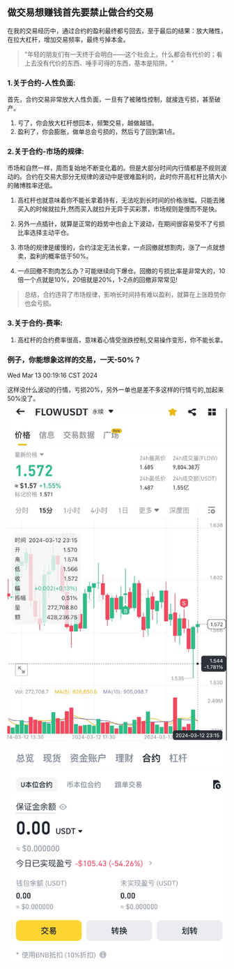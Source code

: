 ## 做交易想赚钱首先要禁止做合约交易
在我的交易经历中，通过合约的盈利最终都亏回去，至于最后的结果：放大赌性，在拉大杠杆，增加交易频率，最终亏掉本金。
>"年轻的朋友们有一天终于会明白——这个社会上，什么都会有代价的；看上去没有代价的东西、唾手可得的东西，基本是陷阱。"

### 1.关于合约-人性负面:
首先，合约交易非常放大人性负面，一旦有了被赌性控制，就接连亏损，甚至破产。
1. 亏了，你会放大杠杆想回本，频繁交易，越做越错。
2. 盈利了，你会膨胀，做单总会亏损的，然后亏了回到第1点。

### 2.关于合约-市场的规律:
市场和自然一样，周而复始地不断变化着的。但是大部分时间内行情都是不规则波动的。合约在交易大部分无规律的波动中是很难盈利的，此时你开高杠杆比猜大小的赌博胜率还低。<br />

1. 高杠杆也就意味着你不能长拿着持有，无法吃到长时间的价格涨幅，只能去赌买入的时候就拉升,然而买入就拉升无异于买彩票，市场规则是慢而不是快。

2. 另外一点插针，就算是正常的趋势中也会上下波动，在期间很容易受不了亏损比率选择主动平仓。

3. 市场的规律是缓慢的，合约注定无法长拿，一点回撤就想割肉，涨了一点就想卖，盈利的概率低于50%。

4. 一点回撤不割肉怎么办？可能继续向下爆仓。回撤的亏损比率是非常大的，10倍一个点就是10%，20倍就是20%，1-2点的回撤非常常见!

>总结，合约违背了市场规律，影响长时间持有难以盈利，就算在上涨趋势你也会亏损。

### 3.关于合约-费率:
1. 高杠杆的合约费率很高，意味着心情受涨跌控制,交易操作变形，你不能长拿。

### 例子，你能想象这样的交易，一天-50%？
Wed Mar 13 00:19:16 CST 2024

这样没什么波动的行情，亏损20%，另外一单也是差不多这样的行情亏的,加起来50%没了。

![alt text](img/01-禁止合约2.png)

![alt text](img/01-禁止合约.png)
